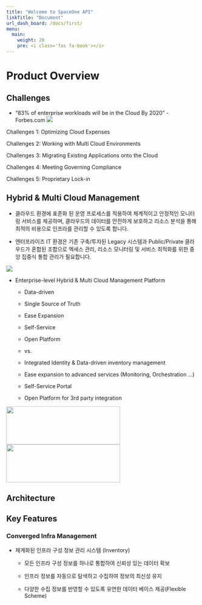 ```yaml
---
title: "Welcome to SpaceOne API"
linkTitle: "Document"
url_dash_board: /docs/first/
menu:
  main:
    weight: 20
    pre: <i class='fas fa-book'></i>
---
```


# Product Overview

## Challenges
- “83% of enterprise workloads will be in the Cloud By 2020” - Forbes.com
![](/img/doc/overview/overview1.png)


Challenges 1: Optimizing Cloud Expenses

Challenges 2: Working with Multi Cloud Environments

Challenges 3: Migrating Existing Applications onto the Cloud

Challenges 4: Meeting Governing Compliance

Challenges 5: Proprietary Lock-in 

## Hybrid & Multi Cloud Management

- 클라우드 환경에 표준화 된 운영 프로세스를 적용하여 체계적이고 안정적인 모니터링 서비스를 제공하며, 클라우드의 데이터를 안전하게 보호하고 리소스 분석을 통해 최적의 비용으로 인프라를 관리할 수 있도록 합니다.

- 엔터프라이즈 IT 환경은 기존 구축/투자된 Legacy 시스템과 Public/Private 클라우드가 혼합된 조합으로 엑세스 관리, 리소스 모니터링 및 서비스 최적화를 위한 중앙 집중식 통합 관리가 필요합니다.


![](/img/doc/overview/overview2.png)


- Enterprise-level Hybrid & Multi Cloud Management Platform

    - Data-driven

    - Single Source of Truth

    - Ease Expansion

    - Self-Service

    - Open Platform

    - vs.

    - Integrated Identity & Data-driven inventory management

    - Ease expansion to advanced services (Monitoring, Orchestration …)

    - Self-Service Portal

    - Open Platform for 3rd party integration




<img src="/img/doc/overview/overview3.png" height="100px" width="300px">
<img src="/img/doc/overview/overview4.png" height="100px" width="300px">

## Architecture


## Key Features
### Converged Infra Management
- 체계화된 인프라 구성 정보 관리 시스템 (Inventory)

    - 모든 인프라 구성 정보를 하나로 통합하여 신뢰성 있는 데이터 확보

    - 인프라 정보를 자동으로 탐색하고 수집하여 정보의 최신성 유지

    - 다양한 수집 정보를 반영할 수 있도록 유연한 데이터 베이스 제공(Flexible Scheme)


